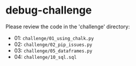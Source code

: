 # debug-challenge

Please review the code in the 'challenge' directory:

- 01: `challenge/01_using_chalk.py`
- 02: `challenge/02_pip_issues.py`
- 03: `challenge/05_dataframes.py`
- 04: `challenge/10_sql.sql`